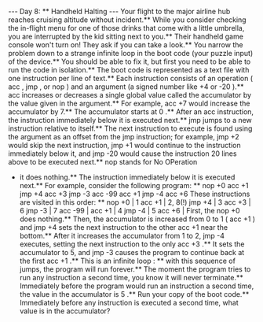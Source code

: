 --- Day 8: ** Handheld Halting ---
Your flight to the major airline hub reaches cruising altitude without incident.**  While you consider checking the in-flight menu for one of those drinks that come with a little umbrella, you are interrupted by the kid sitting next to you.**
Their
handheld game console
won't turn on! They ask if you can take a look.**
You narrow the problem down to a strange
infinite loop
in the
boot code
(your puzzle input) of the device.** You should be able to fix it, but first you need to be able to run the code in isolation.**
The boot code is represented as a text file with one
instruction
per line of text.** Each instruction consists of an
operation
(
acc
,
jmp
, or
nop
) and an
argument
(a signed number like
+4
or
-20
).**
acc
increases or decreases a single global value called the
accumulator
by the value given in the argument.** For example,
acc +7
would increase the accumulator by 7.** The accumulator starts at
0
.** After an
acc
instruction, the instruction immediately below it is executed next.**
jmp
jumps
to a new instruction relative to itself.** The next instruction to execute is found using the argument as an
offset
from the
jmp
instruction; for example,
jmp +2
would skip the next instruction,
jmp +1
would continue to the instruction immediately below it, and
jmp -20
would cause the instruction 20 lines above to be executed next.**
nop
stands for
No OPeration
- it does nothing.**  The instruction immediately below it is executed next.**
For example, consider the following program: **
nop +0
acc +1
jmp +4
acc +3
jmp -3
acc -99
acc +1
jmp -4
acc +6
These instructions are visited in this order: **
nop +0  | 1
acc +1  | 2, 8(!)
jmp +4  | 3
acc +3  | 6
jmp -3  | 7
acc -99 |
acc +1  | 4
jmp -4  | 5
acc +6  |
First, the
nop +0
does nothing.** Then, the accumulator is increased from 0 to 1 (
acc +1
) and
jmp +4
sets the next instruction to the other
acc +1
near the bottom.** After it increases the accumulator from 1 to 2,
jmp -4
executes, setting the next instruction to the only
acc +3
.** It sets the accumulator to 5, and
jmp -3
causes the program to continue back at the first
acc +1
.**
This is an
infinite loop
: ** with this sequence of jumps, the program will run forever.** The moment the program tries to run any instruction a second time, you know it will never terminate.**
Immediately
before
the program would run an instruction a second time, the value in the accumulator is
5
.**
Run your copy of the boot code.** Immediately before any instruction is executed a second time,
what value is in the accumulator?
